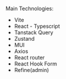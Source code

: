 Main Technologies:
- Vite
- React - Typescript
- Tanstack Query
- Zustand
- MUI
- Axios
- React router
- React Hook Form
- Refine(admin)